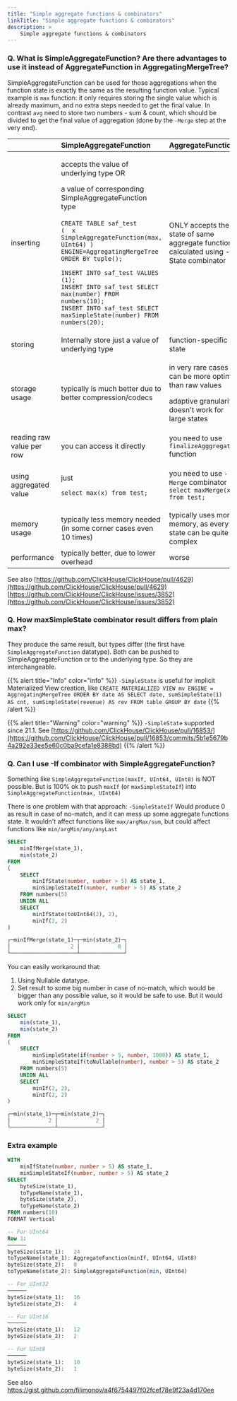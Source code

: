 ```yaml
---
title: "Simple aggregate functions & combinators"
linkTitle: "Simple aggregate functions & combinators"
description: >
    Simple aggregate functions & combinators
---
```

### Q. What is SimpleAggregateFunction? Are there advantages to use it instead of  AggregateFunction in AggregatingMergeTree?

SimpleAggregateFunction can be used for those aggregations when the function state is exactly the same as the resulting function value. Typical example is `max` function: it only requires storing the single value which is already maximum, and no extra steps needed to get the final value. In contrast `avg` need to store two numbers - sum & count, which should be divided to get the final value of aggregation (done by the `-Merge` step at the very end).

<table>
  <thead>
    <tr>
      <th style="text-align:left"></th>
      <th style="text-align:left">SimpleAggregateFunction</th>
      <th style="text-align:left">AggregateFunction</th>
    </tr>
  </thead>
  <tbody>
    <tr>
      <td style="text-align:left">inserting</td>
      <td style="text-align:left">
        <p>accepts the value of underlying type OR</p>
        <p>a value of corresponding SimpleAggregateFunction type
          <br />
          <br /><code>CREATE TABLE saf_test<br />(  x SimpleAggregateFunction(max, UInt64) )<br />ENGINE=AggregatingMergeTree<br />ORDER BY tuple();<br /><br />INSERT INTO saf_test VALUES (1);<br />INSERT INTO saf_test SELECT max(number) FROM numbers(10);<br />INSERT INTO saf_test SELECT maxSimpleState(number) FROM numbers(20);</code>
          <br
          />
        </p>
      </td>
      <td style="text-align:left">ONLY accepts the state of same aggregate function calculated using -State
        combinator</td>
    </tr>
    <tr>
      <td style="text-align:left">storing</td>
      <td style="text-align:left">Internally store just a value of underlying type</td>
      <td style="text-align:left">function-specific state</td>
    </tr>
    <tr>
      <td style="text-align:left">storage usage</td>
      <td style="text-align:left">typically is much better due to better compression/codecs</td>
      <td style="text-align:left">
        <p>in very rare cases it can be more optimal than raw values</p>
        <p>adaptive granularity doesn't work for large states</p>
      </td>
    </tr>
    <tr>
      <td style="text-align:left">reading raw value per row</td>
      <td style="text-align:left">you can access it directly</td>
      <td style="text-align:left">you need to use <code>finalizeAgggregation</code> function</td>
    </tr>
    <tr>
      <td style="text-align:left">using aggregated value</td>
      <td style="text-align:left">
        <p>just</p>
        <p><code>select max(x) from test;</code>
        </p>
      </td>
      <td style="text-align:left">
        <p>you need to use <code>-Merge</code> combinator
          <br /><code>select maxMerge(x) from test;</code>
        </p>
        <p></p>
      </td>
    </tr>
    <tr>
      <td style="text-align:left">memory usage</td>
      <td style="text-align:left">typically less memory needed (in some corner cases even 10 times)</td>
      <td
      style="text-align:left">typically uses more memory, as every state can be quite complex</td>
    </tr>
    <tr>
      <td style="text-align:left">performance</td>
      <td style="text-align:left">typically better, due to lower overhead</td>
      <td style="text-align:left">worse</td>
    </tr>
  </tbody>
</table>

See also
[https://github.com/ClickHouse/ClickHouse/pull/4629](https://github.com/ClickHouse/ClickHouse/pull/4629)
[https://github.com/ClickHouse/ClickHouse/issues/3852](https://github.com/ClickHouse/ClickHouse/issues/3852)

### Q. How maxSimpleState combinator result differs from plain max?

They produce the same result, but types differ (the first have `SimpleAggregateFunction` datatype). Both can be pushed to SimpleAggregateFunction or to the underlying type. So they are interchangeable.

{{% alert title="Info" color="info" %}}
`-SimpleState` is useful for implicit Materialized View creation, like
`CREATE MATERIALIZED VIEW mv
ENGINE = AggregatingMergeTree
ORDER BY date AS
SELECT
    date,
    sumSimpleState(1) AS cnt,
    sumSimpleState(revenue) AS rev
FROM table
GROUP BY date`
{{% /alert %}}

{{% alert title="Warning" color="warning" %}}
`-SimpleState` supported since 21.1.
See [https://github.com/ClickHouse/ClickHouse/pull/16853/](https://github.com/ClickHouse/ClickHouse/pull/16853/commits/5b1e5679b4a292e33ee5e60c0ba9cefa1e8388bd)
{{% /alert %}}

### Q. Can I use -If combinator with SimpleAggregateFunction?

Something like `SimpleAggregateFunction(maxIf, UInt64, UInt8)` is NOT possible. But is 100% ok to push `maxIf` (or `maxSimpleStateIf`)  into `SimpleAggregateFunction(max, UInt64)`

There is one problem with that approach:
`-SimpleStateIf` Would produce 0 as result in case of no-match, and it can mess up some aggregate functions state. It wouldn't affect functions like `max/argMax/sum`, but could affect functions like `min/argMin/any/anyLast`

```sql
SELECT
    minIfMerge(state_1),
    min(state_2)
FROM
(
    SELECT
        minIfState(number, number > 5) AS state_1,
        minSimpleStateIf(number, number > 5) AS state_2
    FROM numbers(5)
    UNION ALL
    SELECT
        minIfState(toUInt64(2), 2),
        minIf(2, 2)
)

┌─minIfMerge(state_1)─┬─min(state_2)─┐
│                   2 │            0 │
└─────────────────────┴──────────────┘
```

You can easily workaround that:

1. Using Nullable datatype.
2. Set result to some big number in case of no-match, which would be bigger than any possible value, so it would be safe to use. But it would work only for `min/argMin`

```sql
SELECT
    min(state_1),
    min(state_2)
FROM
(
    SELECT
        minSimpleState(if(number > 5, number, 1000)) AS state_1,
        minSimpleStateIf(toNullable(number), number > 5) AS state_2
    FROM numbers(5)
    UNION ALL
    SELECT
        minIf(2, 2),
        minIf(2, 2)
)

┌─min(state_1)─┬─min(state_2)─┐
│            2 │            2 │
└──────────────┴──────────────┘
```

### Extra example

```sql
WITH
    minIfState(number, number > 5) AS state_1,
    minSimpleStateIf(number, number > 5) AS state_2
SELECT
    byteSize(state_1),
    toTypeName(state_1),
    byteSize(state_2),
    toTypeName(state_2)
FROM numbers(10)
FORMAT Vertical

-- For UInt64
Row 1:
──────
byteSize(state_1):   24
toTypeName(state_1): AggregateFunction(minIf, UInt64, UInt8)
byteSize(state_2):   8
toTypeName(state_2): SimpleAggregateFunction(min, UInt64)

-- For UInt32
──────
byteSize(state_1):   16
byteSize(state_2):   4

-- For UInt16
──────
byteSize(state_1):   12
byteSize(state_2):   2

-- For UInt8
──────
byteSize(state_1):   10
byteSize(state_2):   1
```

See also https://gist.github.com/filimonov/a4f6754497f02fcef78e9f23a4d170ee
